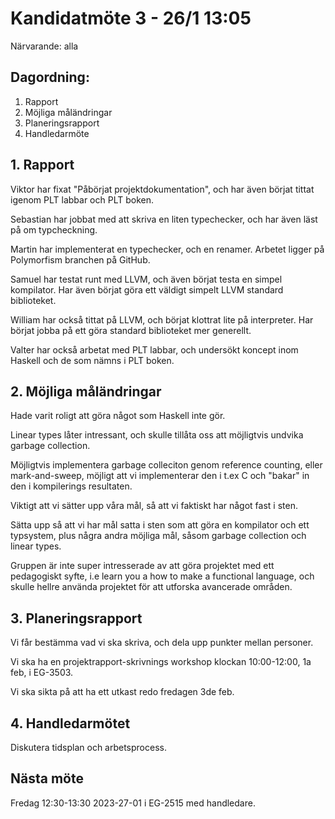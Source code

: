 

# Kandidatmöte 3 - 26/1 13:05

Närvarande: alla 

## Dagordning:
1. Rapport
2. Möjliga måländringar
3. Planeringsrapport
4. Handledarmöte

## 1. Rapport
Viktor har fixat "Påbörjat projektdokumentation", och har även
börjat tittat igenom PLT labbar och PLT boken.

Sebastian har jobbat med att skriva en liten typechecker,
och har även läst på om typcheckning.

Martin har implementerat en typechecker, och en renamer.
Arbetet ligger på Polymorfism branchen på GitHub.

Samuel har testat runt med LLVM, och även börjat testa en simpel kompilator.
Har även börjat göra ett väldigt simpelt LLVM standard biblioteket.

William har också tittat på LLVM, och börjat klottrat lite på interpreter.
Har börjat jobba på ett göra standard biblioteket mer generellt.

Valter har också arbetat med PLT labbar, och undersökt koncept inom Haskell
och de som nämns i PLT boken.

## 2. Möjliga måländringar
Hade varit roligt att göra något som Haskell inte gör.

Linear types låter intressant, och skulle tillåta oss att möjligtvis undvika
garbage collection.

Möjligtvis implementera garbage colleciton genom reference counting, eller 
mark-and-sweep, möjligt att vi implementerar den i t.ex C och "bakar" in den
i kompilerings resultaten.

Viktigt att vi sätter upp våra mål, så att vi faktiskt har något fast i sten.

Sätta upp så att vi har mål satta i sten som att göra en kompilator och ett typsystem, plus några andra möjliga mål, såsom garbage collection och linear
types.

Gruppen är inte super intresserade av att göra projektet med ett pedagogiskt 
syfte, i.e learn you a how to make a functional language, och skulle hellre
använda projektet för att utforska avancerade områden.

## 3. Planeringsrapport
Vi får bestämma vad vi ska skriva, och dela upp punkter mellan personer.

Vi ska ha en projektrapport-skrivnings workshop klockan 10:00-12:00, 1a feb,
i EG-3503.

Vi ska sikta på att ha ett utkast redo fredagen 3de feb.

## 4. Handledarmötet
Diskutera tidsplan och arbetsprocess.

## Nästa möte
Fredag 12:30-13:30 2023-27-01 i EG-2515 med handledare.
